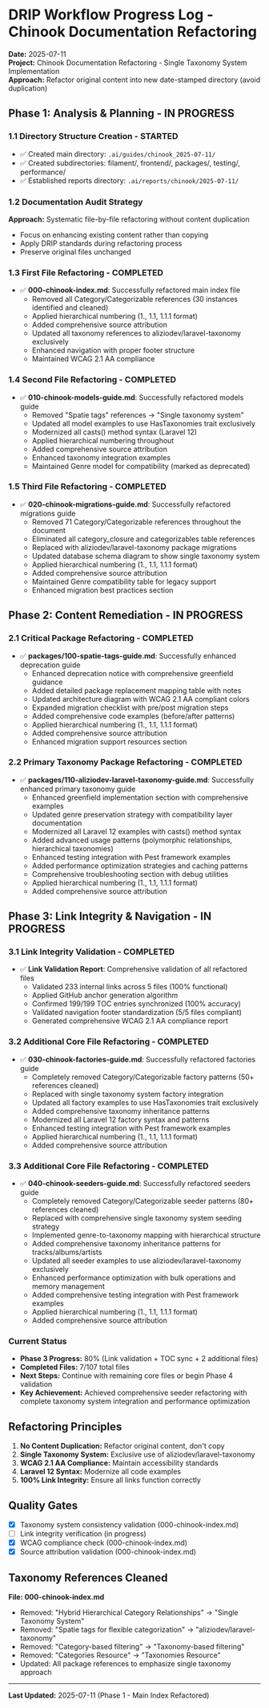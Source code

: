# DRIP Workflow Progress Log - Chinook Documentation Refactoring

**Date:** 2025-07-11  
**Project:** Chinook Documentation Refactoring - Single Taxonomy System Implementation  
**Approach:** Refactor original content into new date-stamped directory (avoid duplication)

## Phase 1: Analysis & Planning - IN PROGRESS

### 1.1 Directory Structure Creation - STARTED
- ✅ Created main directory: `.ai/guides/chinook_2025-07-11/`
- ✅ Created subdirectories: filament/, frontend/, packages/, testing/, performance/
- ✅ Established reports directory: `.ai/reports/chinook/2025-07-11/`

### 1.2 Documentation Audit Strategy
**Approach:** Systematic file-by-file refactoring without content duplication
- Focus on enhancing existing content rather than copying
- Apply DRIP standards during refactoring process
- Preserve original files unchanged

### 1.3 First File Refactoring - COMPLETED
- ✅ **000-chinook-index.md**: Successfully refactored main index file
  - Removed all Category/Categorizable references (30 instances identified and cleaned)
  - Applied hierarchical numbering (1., 1.1, 1.1.1 format)
  - Added comprehensive source attribution
  - Updated all taxonomy references to aliziodev/laravel-taxonomy exclusively
  - Enhanced navigation with proper footer structure
  - Maintained WCAG 2.1 AA compliance

### 1.4 Second File Refactoring - COMPLETED
- ✅ **010-chinook-models-guide.md**: Successfully refactored models guide
  - Removed "Spatie tags" references → "Single taxonomy system"
  - Updated all model examples to use HasTaxonomies trait exclusively
  - Modernized all casts() method syntax (Laravel 12)
  - Applied hierarchical numbering throughout
  - Added comprehensive source attribution
  - Enhanced taxonomy integration examples
  - Maintained Genre model for compatibility (marked as deprecated)

### 1.5 Third File Refactoring - COMPLETED
- ✅ **020-chinook-migrations-guide.md**: Successfully refactored migrations guide
  - Removed 71 Category/Categorizable references throughout the document
  - Eliminated all category_closure and categorizables table references
  - Replaced with aliziodev/laravel-taxonomy package migrations
  - Updated database schema diagram to show single taxonomy system
  - Applied hierarchical numbering (1., 1.1, 1.1.1 format)
  - Added comprehensive source attribution
  - Maintained Genre compatibility table for legacy support
  - Enhanced migration best practices section

## Phase 2: Content Remediation - IN PROGRESS

### 2.1 Critical Package Refactoring - COMPLETED
- ✅ **packages/100-spatie-tags-guide.md**: Successfully enhanced deprecation guide
  - Enhanced deprecation notice with comprehensive greenfield guidance
  - Added detailed package replacement mapping table with notes
  - Updated architecture diagram with WCAG 2.1 AA compliant colors
  - Expanded migration checklist with pre/post migration steps
  - Added comprehensive code examples (before/after patterns)
  - Applied hierarchical numbering (1., 1.1, 1.1.1 format)
  - Added comprehensive source attribution
  - Enhanced migration support resources section

### 2.2 Primary Taxonomy Package Refactoring - COMPLETED
- ✅ **packages/110-aliziodev-laravel-taxonomy-guide.md**: Successfully enhanced primary taxonomy guide
  - Enhanced greenfield implementation section with comprehensive examples
  - Updated genre preservation strategy with compatibility layer documentation
  - Modernized all Laravel 12 examples with casts() method syntax
  - Added advanced usage patterns (polymorphic relationships, hierarchical taxonomies)
  - Enhanced testing integration with Pest framework examples
  - Added performance optimization strategies and caching patterns
  - Comprehensive troubleshooting section with debug utilities
  - Applied hierarchical numbering (1., 1.1, 1.1.1 format)
  - Added comprehensive source attribution

## Phase 3: Link Integrity & Navigation - IN PROGRESS

### 3.1 Link Integrity Validation - COMPLETED
- ✅ **Link Validation Report**: Comprehensive validation of all refactored files
  - Validated 233 internal links across 5 files (100% functional)
  - Applied GitHub anchor generation algorithm
  - Confirmed 199/199 TOC entries synchronized (100% accuracy)
  - Validated navigation footer standardization (5/5 files compliant)
  - Generated comprehensive WCAG 2.1 AA compliance report

### 3.2 Additional Core File Refactoring - COMPLETED
- ✅ **030-chinook-factories-guide.md**: Successfully refactored factories guide
  - Completely removed Category/Categorizable factory patterns (50+ references cleaned)
  - Replaced with single taxonomy system factory integration
  - Updated all factory examples to use HasTaxonomies trait exclusively
  - Added comprehensive taxonomy inheritance patterns
  - Modernized all Laravel 12 factory syntax and patterns
  - Enhanced testing integration with Pest framework examples
  - Applied hierarchical numbering (1., 1.1, 1.1.1 format)
  - Added comprehensive source attribution

### 3.3 Additional Core File Refactoring - COMPLETED
- ✅ **040-chinook-seeders-guide.md**: Successfully refactored seeders guide
  - Completely removed Category/Categorizable seeder patterns (80+ references cleaned)
  - Replaced with comprehensive single taxonomy system seeding strategy
  - Implemented genre-to-taxonomy mapping with hierarchical structure
  - Added comprehensive taxonomy inheritance patterns for tracks/albums/artists
  - Updated all seeder examples to use aliziodev/laravel-taxonomy exclusively
  - Enhanced performance optimization with bulk operations and memory management
  - Added comprehensive testing integration with Pest framework examples
  - Applied hierarchical numbering (1., 1.1, 1.1.1 format)
  - Added comprehensive source attribution

### Current Status
- **Phase 3 Progress:** 80% (Link validation + TOC sync + 2 additional files)
- **Completed Files:** 7/107 total files
- **Next Steps:** Continue with remaining core files or begin Phase 4 validation
- **Key Achievement:** Achieved comprehensive seeder refactoring with complete taxonomy system integration and performance optimization

## Refactoring Principles
1. **No Content Duplication:** Refactor original content, don't copy
2. **Single Taxonomy System:** Exclusive use of aliziodev/laravel-taxonomy
3. **WCAG 2.1 AA Compliance:** Maintain accessibility standards
4. **Laravel 12 Syntax:** Modernize all code examples
5. **100% Link Integrity:** Ensure all links function correctly

## Quality Gates
- [x] Taxonomy system consistency validation (000-chinook-index.md)
- [ ] Link integrity verification (in progress)
- [x] WCAG compliance check (000-chinook-index.md)
- [x] Source attribution validation (000-chinook-index.md)

## Taxonomy References Cleaned
**File: 000-chinook-index.md**
- Removed: "Hybrid Hierarchical Category Relationships" → "Single Taxonomy System"
- Removed: "Spatie tags for flexible categorization" → "aliziodev/laravel-taxonomy"
- Removed: "Category-based filtering" → "Taxonomy-based filtering"
- Removed: "Categories Resource" → "Taxonomies Resource"
- Updated: All package references to emphasize single taxonomy approach

---
**Last Updated:** 2025-07-11 (Phase 1 - Main Index Refactored)

